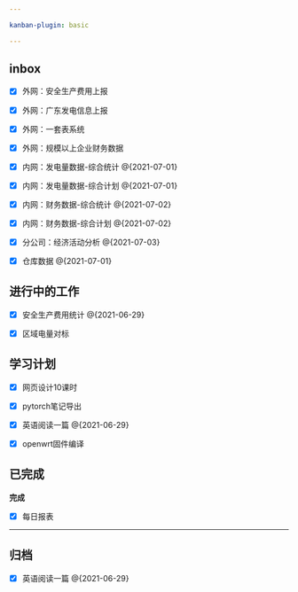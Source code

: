 ```yaml
---

kanban-plugin: basic

---
```


## inbox

- [x] 外网：安全生产费用上报
- [x] 外网：广东发电信息上报
- [x] 外网：一套表系统
- [x] 外网：规模以上企业财务数据
- [x] 内网：发电量数据-综合统计 @{2021-07-01}
- [x] 内网：发电量数据-综合计划 @{2021-07-01}
- [x] 内网：财务数据-综合统计 @{2021-07-02}
- [x] 内网：财务数据-综合计划 @{2021-07-02}
- [x] 分公司：经济活动分析 @{2021-07-03}
- [x] 仓库数据 @{2021-07-01}


## 进行中的工作

- [x] 安全生产费用统计 @{2021-06-29}
- [x] 区域电量对标


## 学习计划

- [x] 网页设计10课时
- [x] pytorch笔记导出
- [x] 英语阅读一篇 @{2021-06-29}
- [x] openwrt固件编译


## 已完成

**完成**
- [x] 每日报表


***

## 归档

- [x] 英语阅读一篇 @{2021-06-29}